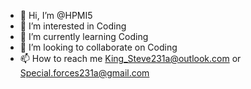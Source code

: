 - 👋 Hi, I’m @HPMI5
- 👀 I’m interested in Coding
- 🌱 I’m currently learning Coding
- 💞️ I’m looking to collaborate on Coding
- 📫 How to reach me King_Steve231a@outlook.com or Special.forces231a@gmail.com

<!---
HPMI5/HPMI5 is a ✨ special ✨ repository because its `README.md` (this file) appears on your GitHub profile.
You can click the Preview link to take a look at your changes.
--->
